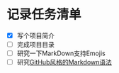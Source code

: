 # 记录任务清单

- [x] 写个项目简介
- [ ] 完成项目目录
- [ ] 研究一下MarkDown支持Emojis
- [ ] 研究[GitHub风格的Markdown语法](https://github.com/baixing/FE-Blog/issues/6)
